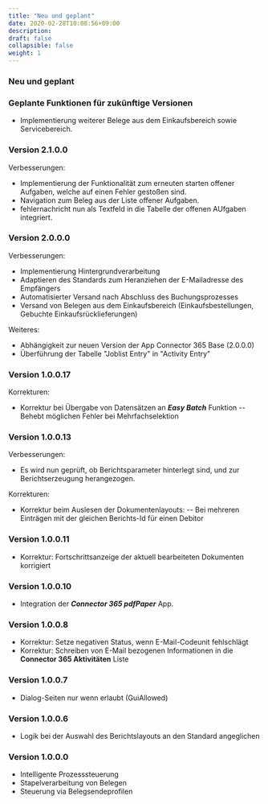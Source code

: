 ```yaml
---
title: "Neu und geplant"
date: 2020-02-28T10:08:56+09:00
description: 
draft: false
collapsible: false
weight: 1
---
```


### Neu und geplant

### Geplante Funktionen für zukünftige Versionen
- Implementierung weiterer Belege aus dem Einkaufsbereich sowie Servicebereich.

### Version 2.1.0.0
Verbesserungen:
 - Implementierung der Funktionalität zum erneuten starten offener Aufgaben, welche auf einen Fehler gestoßen sind.
 - Navigation zum Beleg aus der Liste offener Aufgaben.
 - fehlernachricht nun als Textfeld in die Tabelle der offenen AUfgaben integriert.

### Version 2.0.0.0
Verbesserungen:
 - Implementierung Hintergrundverarbeitung
 - Adaptieren des Standards zum Heranziehen der E-Mailadresse des Empfängers
 - Automatisierter Versand nach Abschluss des Buchungsprozesses 
 - Versand von Belegen aus dem Einkaufsbereich (Einkaufsbestellungen, Gebuchte Einkaufsrücklieferungen)

Weiteres:
 - Abhängigkeit zur neuen Version der App Connector 365 Base (2.0.0.0)
 - Überführung der Tabelle "Joblist Entry" in "Activity Entry"

### Version 1.0.0.17
Korrekturen:
 - Korrektur bei Übergabe von Datensätzen an ***Easy Batch*** Funktion
   -- Behebt möglichen Fehler bei Mehrfachselektion

### Version 1.0.0.13
Verbesserungen:
 - Es wird nun geprüft, ob Berichtsparameter hinterlegt sind, und zur Berichtserzeugung herangezogen.

Korrekturen:
 - Korrektur beim Auslesen der Dokumentenlayouts:
  -- Bei mehreren Einträgen mit der gleichen Berichts-Id für einen Debitor

### Version 1.0.0.11
- Korrektur: Fortschrittsanzeige der aktuell bearbeiteten Dokumenten korrigiert

### Version 1.0.0.10
- Integration der ***Connector 365 pdfPaper*** App.

### Version 1.0.0.8
- Korrektur: Setze negativen Status, wenn E-Mail-Codeunit fehlschlägt
- Korrektur: Schreiben von E-Mail bezogenen Informationen in die **Connector 365 Aktivitäten** Liste

### Version 1.0.0.7
- Dialog-Seiten nur wenn erlaubt (GuiAllowed)

### Version 1.0.0.6
- Logik bei der Auswahl des Berichtslayouts an den Standard angeglichen

### Version 1.0.0.0
- Intelligente Prozesssteuerung
- Stapelverarbeitung von Belegen
- Steuerung via Belegsendeprofilen